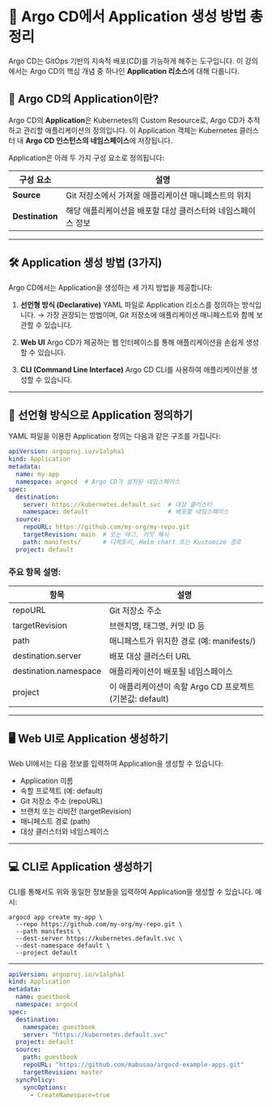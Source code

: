 
# **🎯 Argo CD에서 Application 생성 방법 총정리**

  

Argo CD는 GitOps 기반의 지속적 배포(CD)를 가능하게 해주는 도구입니다. 이 강의에서는 Argo CD의 핵심 개념 중 하나인 **Application 리소스**에 대해 다룹니다.

## **📌 Argo CD의 Application이란?**

Argo CD의 **Application**은 Kubernetes의 Custom Resource로, Argo CD가 추적하고 관리할 애플리케이션의 정의입니다. 이 Application 객체는 Kubernetes 클러스터 내 **Argo CD 인스턴스의 네임스페이스**에 저장됩니다.

Application은 아래 두 가지 구성 요소로 정의됩니다:

|**구성 요소**|**설명**|
|---|---|
|**Source**|Git 저장소에서 가져올 애플리케이션 매니페스트의 위치|
|**Destination**|해당 애플리케이션을 배포할 대상 클러스터와 네임스페이스 정보|

---

## **🛠️ Application 생성 방법 (3가지)**

Argo CD에서는 Application을 생성하는 세 가지 방법을 제공합니다:

1. **선언형 방식 (Declarative)**
    YAML 파일로 Application 리소스를 정의하는 방식입니다.
    → 가장 권장되는 방법이며, Git 저장소에 애플리케이션 매니페스트와 함께 보관할 수 있습니다.
    
2. **Web UI**
    Argo CD가 제공하는 웹 인터페이스를 통해 애플리케이션을 손쉽게 생성할 수 있습니다.

3. **CLI (Command Line Interface)**
    Argo CD CLI를 사용하여 애플리케이션을 생성할 수 있습니다.

---

## **🧾 선언형 방식으로 Application 정의하기**

YAML 파일을 이용한 Application 정의는 다음과 같은 구조를 가집니다:

```yaml
apiVersion: argoproj.io/v1alpha1
kind: Application
metadata:
  name: my-app
  namespace: argocd  # Argo CD가 설치된 네임스페이스
spec:
  destination:
    server: https://kubernetes.default.svc  # 대상 클러스터
    namespace: default                      # 배포할 네임스페이스
  source:
    repoURL: https://github.com/my-org/my-repo.git
    targetRevision: main  # 또는 태그, 커밋 해시
    path: manifests/      # 디렉토리, Helm chart 또는 Kustomize 경로
  project: default
```

### **주요 항목 설명:**

|**항목**|**설명**|
|---|---|
|repoURL|Git 저장소 주소|
|targetRevision|브랜치명, 태그명, 커밋 ID 등|
|path|매니페스트가 위치한 경로 (예: manifests/)|
|destination.server|배포 대상 클러스터 URL|
|destination.namespace|애플리케이션이 배포될 네임스페이스|
|project|이 애플리케이션이 속할 Argo CD 프로젝트 (기본값: default)|

---

## **🖥️ Web UI로 Application 생성하기**

  

Web UI에서는 다음 정보를 입력하여 Application을 생성할 수 있습니다:
- Application 이름
- 속할 프로젝트 (예: default)
- Git 저장소 주소 (repoURL)
- 브랜치 또는 리비전 (targetRevision)
- 매니페스트 경로 (path)
- 대상 클러스터와 네임스페이스

---

## **💻 CLI로 Application 생성하기**


CLI를 통해서도 위와 동일한 정보들을 입력하여 Application을 생성할 수 있습니다. 예시:

```
argocd app create my-app \
  --repo https://github.com/my-org/my-repo.git \
  --path manifests \
  --dest-server https://kubernetes.default.svc \
  --dest-namespace default \
  --project default
```


---

```yaml
apiVersion: argoproj.io/v1alpha1
kind: Application
metadata: 
  name: guestbook
  namespace: argocd
spec: 
  destination: 
    namespace: guestbook
    server: "https://kubernetes.default.svc"
  project: default
  source: 
    path: guestbook
    repoURL: "https://github.com/mabusaa/argocd-example-apps.git"
    targetRevision: master
  syncPolicy:
    syncOptions:
      - CreateNamespace=true
```